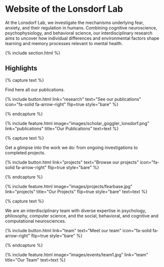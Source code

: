 ---
---

# Website of the Lonsdorf Lab

At the Lonsdorf Lab, we investigate the mechanisms underlying fear, anxiety, and their regulation in humans. Combining cognitive neuroscience, psychophysiology, and behavioral science, our interdisciplinary research aims to uncover how individual differences and environmental factors shape learning and memory processes relevant to mental health.

{% include section.html %}

## Highlights

{% capture text %}

Find here all our publications.

{%
  include button.html
  link="research"
  text="See our publications"
  icon="fa-solid fa-arrow-right"
  flip=true
  style="bare"
%}

{% endcapture %}

{%
  include feature.html
  image="images/scholar_goggler_lonsdorf.png"
  link="publications"
  title="Our Publications"
  text=text
%}

{% capture text %}

Get a glimpse into the work we do: from ongoing investigations to completed projects.

{%
  include button.html
  link="projects"
  text="Browse our projects"
  icon="fa-solid fa-arrow-right"
  flip=true
  style="bare"
%}

{% endcapture %}

{%
  include feature.html
  image="images/projects/fearbase.jpg"
  link="projects"
  title="Our Projects"
  flip=true
  style="bare"
  text=text
%}

{% capture text %}

We are an interdisciplinary team with diverse expertise in psychology, philosophy, computer science, and the social, behavioral, and cognitive and computational neurosciences.

{%
  include button.html
  link="team"
  text="Meet our team"
  icon="fa-solid fa-arrow-right"
  flip=true
  style="bare"
%}

{% endcapture %}

{%
  include feature.html
  image="images/events/team1.jpg"
  link="team"
  title="Our Team"
  text=text
%}

